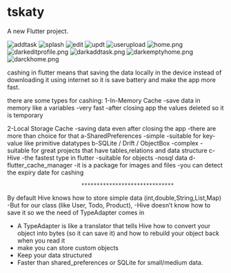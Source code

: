 # tskaty

A new Flutter project.

![addtask](https://github.com/OsamaElsaadany/tskati/blob/main/assets/images/output/addtask.png)
![splash](https://github.com/OsamaElsaadany/tskati/blob/main/assets/images/output/splash.jpg)
![edit](https://github.com/OsamaElsaadany/tskati/blob/main/assets/images/output/edit.png)
![updt](https://github.com/OsamaElsaadany/tskati/blob/main/assets/images/output/updt.png)
![userupload](https://github.com/OsamaElsaadany/tskati/blob/main/assets/images/output/userupload.jpg)
![home.png](https://github.com/OsamaElsaadany/tskati/blob/main/assets/images/output/home.png)
![darkeditprofile.png](https://github.com/OsamaElsaadany/tskati/blob/main/assets/images/output/darkeditprofile.png)
![darkaddtask.png](https://github.com/OsamaElsaadany/tskati/blob/main/assets/images/output/darkaddtask.png)
![darkemptyhome.png](https://github.com/OsamaElsaadany/tskati/blob/main/assets/images/output/darkemptyhome.png)
![darckhome.png](https://github.com/OsamaElsaadany/tskati/blob/main/assets/images/output/darckhome.png)

cashing in flutter means that saving the data locally in the device instead of downloading it using internet so it is save battery and make the app more fast.

there are some types for cashing:
1-In-Memory Cache
-save data in memory like a variables
-very fast
-after closing app the values deleted so it is temporary

2-Local Storage Cache
-saving data even after closing the app
-there are more than choice for that
a-SharedPreferences
-simple
-suitable for key-value like primitive datatypes
b-SQLite / Drift / ObjectBox
-complex
-suitable for great projects that have tables,relations and data structure
c-Hive
-the fastest type in flutter
-suitable for objects
-nosql data
d-flutter_cache_manager
-it is a package for images and files
-you can detect the expiry date for cashing

                            ******************************

By default Hive knows how to store simple data (int,double,String,List,Map)
-But for our class (like User, Todo, Product),
-Hive doesn’t know how to save it so we the need of TypeAdapter comes in

- A TypeAdapter is like a translator that tells Hive how to convert your object into bytes (so it can save it) and how to rebuild your object back when you read it
- make you can store custom objects
- Keep your data structured
- Faster than shared_preferences or SQLite for small/medium data.
